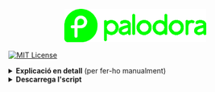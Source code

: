 <p align="center"><a href="https://github.com/mantekillah/palodora" target="_blank"><img src="./palodora-logo.png" height="66" /></a></p>

[![MIT License][license-shield]][license-url]

<details>
  <summary><b>Explicació en detall</b> (per fer-ho manualment)</summary>
  
---
  
1) [Optimitza les velocitats](#optimitzar-velocitats)
2) [Actualitza el sistema](#actualitzar-el-sistema)
3) [Defineix el nom de la màquina](#definir-el-nom-de-la-màquina)
4) [Reinicia el sistema](#reiniciar-el-sistema)
5) [Activa els repositoris d'RPM Fusion](#activar-rpm-fusion-free-i-nonfree)
6) [Instal·la còdecs](#installar-còdecs)
6) [Activa la paqueteria Flatpak](#habilitar-flatpak)
7) [Instal·la el que vulguis](#installar-el-que-vulguis)
8) [Elimina el que no vulguis](#eliminar-el-que-no-vulguis)
  
---
  
## Optimitzar velocitats

Obrir la Terminal i posar la següent ordre per editar l'arixu **dnf.conf**:

`sudo nano /etc/dnf/dnf.conf`

Introdueixo les següents línies noves:

`fastestmirror=True`

`max_parallel_downloads=10`

`defaultyes=True`

`keepcache=True`

## Actualitzar el sistema

`sudo dnf update -y --refresh`

`sudo dnf upgrade -y`

## Definir el nom de la màquina

`sudo hostnamectl set-hostname linux`

## Reiniciar el sistema

`sudo reboot now`

## Activar RPM Fusion (*free* i *nonfree*)

`sudo dnf install -y https://mirrors.rpmfusion.org/free/fedora/rpmfusion-free-release-$(rpm -E %fedora).noarch.rpm https://mirrors.rpmfusion.org/nonfree/fedora/rpmfusion-nonfree-release-$(rpm -E %fedora).noarch.rpm`

`sudo dnf -y groupupdate core`

`sudo dnf -y groupupdate multimedia --setop="install_weak_deps=False" --exclude=PackageKit-gstreamer-plugin`

`sudo dnf -y groupupdate sound-and-video`

`sudo dnf install -y rpmfusion-free-release-tainted`

`sudo dnf install -y libdvdcss`

`sudo dnf install -y rpmfusion-nonfree-release-tainted`

`sudo dnf install -y \*-firmware`

## Instalar Còdecs

`sudo dnf mark -y install libfreeaptx pipewire-codec-aptx`

## Habilitar Flatpak

`flatpak remote-add --if-not-exists flathub https://flathub.org/repo/flathub.flatpakrepo`

## Instal·lar el que vulguis

`sudo dnf install -y neofetch screenfetch gimp`

## Eliminar el que no vulguis

`sudo dnf remove -y [Per desinstal·lar folder]`

`sudo dnf autoremove`

`sudo dnf clean all`

---
  
</details>

<details>
  <summary><b>Descarrega l'script</b></summary>

<p align="center"><b>L'script encara no està disponible.</b></p>

</details>

[license-shield]: https://img.shields.io/github/license/mantekillah/palodora.svg
[license-url]: https://github.com/mantekillah/palodora/blob/master/LICENSE
